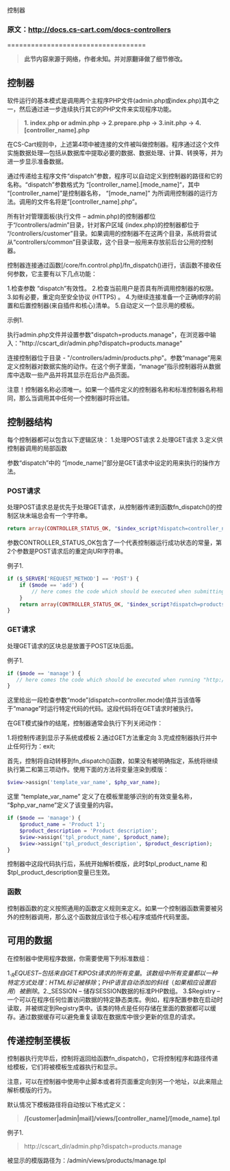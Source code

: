 控制器

### 原文：http://docs.cs-cart.com/docs-controllers
===================================

> __此节内容来源于网络，作者未知。并对原翻译做了细节修改。__

## 控制器
软件运行的基本模式是调用两个主程序PHP文件(admin.php或index.php)其中之一，然后通过进一步连续执行其它的PHP文件来实现程序功能。

> __1. index.php or admin.php -> 2.prepare.php -> 3.init.php -> 4.[controller_name].php__

在CS-Cart规则中，上述第4项中被连接的文件被叫做控制器。程序通过这个文件实施数据处理—包括从数据库中提取必要的数据、数据处理、计算、转换等，并为进一步显示准备数据。

通过传递给主程序文件“dispatch”参数，程序可以自动定义到控制器的路径和它的名称。“dispatch”参数格式为 “[controller_name].[mode_name]“，其中 “[controller_name]”是控制器名称， “[mode_name]” 为所调用控制器的运行方法。调用的文件名将是”[controller_name].php”。

所有针对管理面板(执行文件 – admin.php)的控制器都位于“/controllers/admin”目录，针对客户区域 (index.php)的控制器都位于 “/controllers/customer”目录。如果调用的控制器不在这两个目录，系统将尝试从“controllers/common”目录读取，这个目录一般用来存放前后台公用的控制器。

控制器连接通过函数[/core/fn.control.php]/fn_dispatch()进行，该函数不接收任何参数，它主要有以下几点功能：

1.检查参数 “dispatch”有效性。
2.检查当前用户是否具有所调用控制器的权限。
3.如有必要，重定向至安全协议 (HTTPS) 。
4.为继续连接准备一个正确顺序的前置和后置控制器(来自插件和核心)清单。
5.自动定义一个显示用的模板。

示例1.

执行admin.php文件并设置参数"dispatch=products.manage"，在浏览器中输入："http://cscart_dir/admin.php?dispatch=products.manage"

连接控制器位于目录 - "/controllers/admin/products.php"。参数“manage”用来定义控制器对数据实施的动作。在这个例子里面，“manage”指示控制器将从数据库中选取一些产品并将其显示在后台产品页面。

注意！控制器名称必须唯一。如果一个插件定义的控制器名称和标准控制器名称相同，那么当调用其中任何一个控制器时将出错。


## 控制器结构

每个控制器都可以包含以下逻辑区块：
1.处理POST请求
2.处理GET请求
3.定义供控制器调用的局部函数

参数“dispatch”中的 “[mode_name]”部分是GET请求中设定的用来执行的操作方法。

### POST请求
处理POST请求总是优先于处理GET请求，从控制器传递到函数fn_dispatch()的控制区块末端总会有一个字符串。

```php
return array(CONTROLLER_STATUS_OK, "$index_script?dispatch=controller_name$suffix");
```

参数CONTROLLER_STATUS_OK包含了一个代表控制器运行成功状态的常量，第2个参数是POST请求后的重定向URI字符串。

例子1.
```php
if ($_SERVER['REQUEST_METHOD'] == 'POST') {
	if ($mode == 'add') {
    	// here comes the code which should be executed when submitting product addition form
	}
	return array(CONTROLLER_STATUS_OK, "$index_script?dispatch=products$suffix");
}
```

### GET请求
处理GET请求的区块总是放置于POST区块后面。

例子1.
```php
if ($mode == 'manage') {
   // here comes the code which should be executed when running "http://cscart_dir/admin.php?dispatch=products.manage"
}
```

这里给出一段检查参数“mode”(dispatch=controller.mode)值并当该值等于“manage”时运行特定代码的代码。这段代码将在GET请求时被执行。

在GET模式操作的结尾，控制器通常会执行下列关闭动作：

1.将控制传递到显示子系统或模板
2.通过GET方法重定向
3.完成控制器执行并中止任何行为：exit;

首先，控制将自动转移到fn_dispatch()函数，如果没有被明确指定，系统将继续执行第二和第三项动作。使用下面的方法将变量渲染到模版：

```php
$view->assign('template_var_name', $php_var_name);
```

这里 “template_var_name” 定义了在模板里能够识别的有效变量名称， “$php_var_name”定义了该变量的内容。

```php
if ($mode == 'manage') {
	$product_name = 'Product 1';
	$product_description = 'Product description';
	$view->assign('tpl_product_name', $product_name);
	$view->assign('tpl_product_description', $product_description);
}
```

控制器中这段代码执行后，系统开始解析模版，此时$tpl_product_name 和 $tpl_product_description变量已生效。

### 函数
控制器函数的定义按照通用的函数定义规则来定义。如果一个控制器函数需要被另外的控制器调用，那么这个函数就应该位于核心程序或插件代码里面。

## 可用的数据
在控制器中使用程序数据，你需要使用下列标准数组：

1.$_REQUEST – 包括来自GET和POSt请求的所有变量。该数组中所有变量都以一种特定方式处理：HTML标记被移除；PHP语言自动添加的斜线（如果相应设置启用）被删除。
2.$_SESSION – 储存SESSION数据的标准PHP数组。
3.$Registry – 一个可以在程序任何位置访问数据的特定静态类库。例如，程序配置参数在启动时读取，并被绑定到Registry类中。该类的特点是任何存储在里面的数据都可以缓存。通过数据缓存可以避免重复读取在数据库中很少更新的信息的请求。

## 传递控制至模板
控制器执行完毕后，控制将返回给函数fn_dispatch()，它将控制程序和路径传递给模板，它们将被模板生成器执行和显示。

注意，可以在控制器中使用中止脚本或者将页面重定向到另一个地址，以此来阻止解析模版的行为。

默认情况下模板路径将自动按以下格式定义：

> __/[customer|admin|mail]/views/[controller_name]/[mode_name].tpl__

例子1.
> http://cscart_dir/admin.php?dispatch=products.manage

被显示的模版路径为：/admin/views/products/manage.tpl